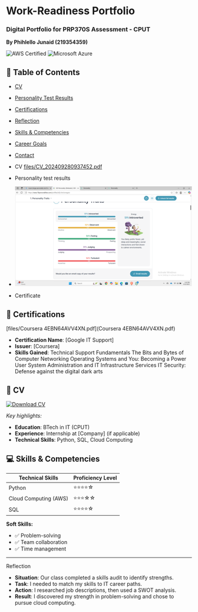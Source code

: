 # Work-Readiness Portfolio  
### Digital Portfolio for PRP370S Assessment - CPUT  
**By Phihlello Junaid (219354359)** 

![AWS Certified](https://img.shields.io/badge/AWS-Certified-orange)
![Microsoft Azure](https://img.shields.io/badge/Microsoft%20Azure-Fundamentals-blue)

## 📑 Table of Contents
 
- [CV](#cv)  
- [Personality Test Results](#personality-test-results)  
- [Certifications](#certifications)  
- [Reflection](#reflection)  
- [Skills & Competencies](#skills--competencies)  
- [Career Goals](#career-goals)  
- [Contact](#contact)  
  

 -  CV [files/CV_202409280937452.pdf](CV_202409280937452.pdf)
 -  Personality test results
 -   <img src="/Screenshot%20(45).png" alt="My Results" width="500" />
 
 - Certificate

  ## 📜 Certifications  
  
[files/Coursera 4EBN64AVV4XN.pdf](Coursera 4EBN64AVV4XN.pdf)
- **Certification Name**: [Google IT Support]  
- **Issuer**: [Coursera]  
- **Skills Gained**: Technical Support
Fundamentals
The Bits and Bytes of
Computer Networking
Operating Systems and You:
Becoming a Power User
System Administration and
IT Infrastructure Services
IT Security: Defense against
the digital dark arts 
 
## 📄 CV  
  [![Download CV](https://img.shields.io/badge/Download-CV-green)](files/CV_202409280937452.pdf)  

  *Key highlights:*  
  - **Education**: BTech in IT (CPUT)  
  - **Experience**: Internship at [Company] (if applicable)  
  - **Technical Skills**: Python, SQL, Cloud Computing
## 💻 Skills & Competencies  

| Technical Skills      | Proficiency Level |  
|-----------------------|------------------|  
| Python               | ⭐⭐⭐⭐☆          |  
| Cloud Computing (AWS)| ⭐⭐⭐☆☆          |  
| SQL                  | ⭐⭐⭐⭐☆          |  

**Soft Skills:**  
- ✅ Problem-solving  
- ✅ Team collaboration  
- ✅ Time management
 
 
 
---
Reflection  
- **Situation**: Our class completed a skills audit to identify strengths.  
- **Task**: I needed to match my skills to IT career paths.  
- **Action**: I researched job descriptions, then used a SWOT analysis.  
- **Result**: I discovered my strength in problem-solving and chose to pursue cloud computing.  
